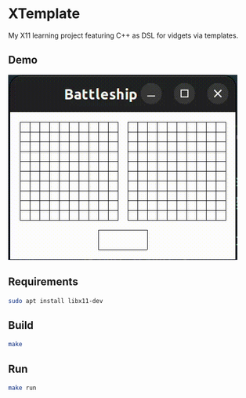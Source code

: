 # XTemplate

My X11 learning project featuring C++ as DSL for vidgets via templates.

## Demo

![demo](demo.gif)

## Requirements

```bash
sudo apt install libx11-dev
```

## Build

```bash
make
```

## Run

```bash
make run
```
